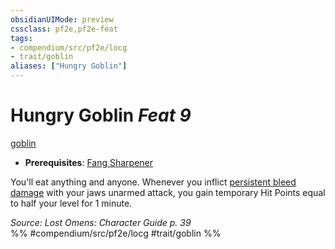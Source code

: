 ```yaml
---
obsidianUIMode: preview
cssclass: pf2e,pf2e-feat
tags:
- compendium/src/pf2e/locg
- trait/goblin
aliases: ["Hungry Goblin"]
---
```

# Hungry Goblin  *Feat 9*  
[goblin](rules/traits/goblin.md "Goblin Ancestry & Heritage Trait")  

- **Prerequisites**: [Fang Sharpener](compendium/feats/fang-sharpener-locg.md)

You'll eat anything and anyone. Whenever you inflict [persistent bleed damage](rules/conditions.md#Persistent%20Damage) with your jaws unarmed attack, you gain temporary Hit Points equal to half your level for 1 minute.

*Source: Lost Omens: Character Guide p. 39*  
%% #compendium/src/pf2e/locg #trait/goblin %%